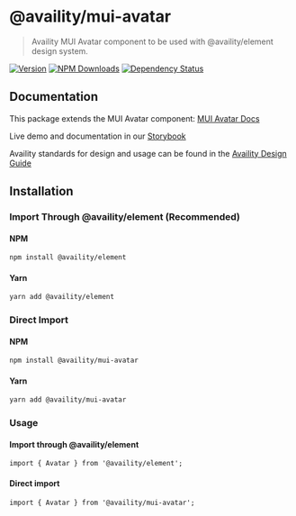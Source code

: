 # @availity/mui-avatar

> Availity MUI Avatar component to be used with @availity/element design system.

[![Version](https://img.shields.io/npm/v/@availity/mui-avatar.svg?style=for-the-badge)](https://www.npmjs.com/package/@availity/mui-avatar)
[![NPM Downloads](https://img.shields.io/npm/dt/@availity/mui-avatar.svg?style=for-the-badge)](https://www.npmjs.com/package/@availity/mui-avatar)
[![Dependency Status](https://img.shields.io/librariesio/release/npm/@availity/mui-avatar?style=for-the-badge)](https://github.com/Availity/element/blob/main/packages/mui-avatar/package.json)

## Documentation

This package extends the MUI Avatar component: [MUI Avatar Docs](https://mui.com/components/avatar/)

Live demo and documentation in our [Storybook](https://availity.github.io/element/?path=/docs/components-avatar-introduction--docs)

Availity standards for design and usage can be found in the [Availity Design Guide](https://zeroheight.com/2e36e50c7)

## Installation

### Import Through @availity/element (Recommended)

#### NPM

```bash
npm install @availity/element
```

#### Yarn

```bash
yarn add @availity/element
```

### Direct Import

#### NPM

```bash
npm install @availity/mui-avatar
```

#### Yarn

```bash
yarn add @availity/mui-avatar
```

### Usage

#### Import through @availity/element

```tsx
import { Avatar } from '@availity/element';
```

#### Direct import

```tsx
import { Avatar } from '@availity/mui-avatar';
```
